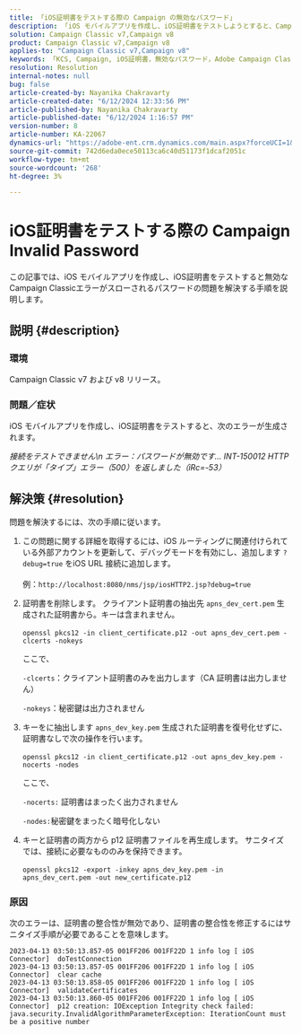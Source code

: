 ```yaml
---
title: 「iOS証明書をテストする際の Campaign の無効なパスワード」
description: 「iOS モバイルアプリを作成し、iOS証明書をテストしようとすると、Campaign Classicで INT-150012 の無効なパスワードエラーが発生する問題を修正する方法を説明します。」
solution: Campaign Classic v7,Campaign v8
product: Campaign Classic v7,Campaign v8
applies-to: "Campaign Classic v7,Campaign v8"
keywords: 「KCS, Campaign, iOS証明書，無効なパスワード，Adobe Campaign Classic v7, ACC v7, Adobe Campaign Classic v8, ACC v8」
resolution: Resolution
internal-notes: null
bug: false
article-created-by: Nayanika Chakravarty
article-created-date: "6/12/2024 12:33:56 PM"
article-published-by: Nayanika Chakravarty
article-published-date: "6/12/2024 1:16:57 PM"
version-number: 8
article-number: KA-22067
dynamics-url: "https://adobe-ent.crm.dynamics.com/main.aspx?forceUCI=1&pagetype=entityrecord&etn=knowledgearticle&id=83a5b606-b828-ef11-840b-6045bd0065b6"
source-git-commit: 742d6eda0ece50113ca6c40d51173f1dcaf2051c
workflow-type: tm+mt
source-wordcount: '268'
ht-degree: 3%

---
```


# iOS証明書をテストする際の Campaign Invalid Password


この記事では、iOS モバイルアプリを作成し、iOS証明書をテストすると無効なCampaign Classicエラーがスローされるパスワードの問題を解決する手順を説明します。

## 説明 {#description}


### <b>環境</b>

Campaign Classic v7 および v8 リリース。

### <b>問題／症状</b>

iOS モバイルアプリを作成し、iOS証明書をテストすると、次のエラーが生成されます。

*接続をテストできません\n エラー：パスワードが無効です… INT-150012 HTTP クエリが「タイプ」エラー（500）を返しました（iRc=-53）*


## 解決策 {#resolution}


問題を解決するには、次の手順に従います。

1. この問題に関する詳細を取得するには、iOS ルーティングに関連付けられている外部アカウントを更新して、デバッグモードを有効にし、追加します `?debug=true` をiOS URL 接続に追加します。 <br>\
   例：`http://localhost:8080/nms/jsp/iosHTTP2.jsp?debug=true`
2. 証明書を削除します。 クライアント証明書の抽出先 `apns_dev_cert.pem` 生成された証明書から。キーは含まれません。<br>\
   `openssl pkcs12 -in client_certificate.p12 -out apns_dev_cert.pem -clcerts -nokeys`

   ここで、

   `-clcerts`：クライアント証明書のみを出力します（CA 証明書は出力しません）

   `-nokeys`：秘密鍵は出力されません
3. キーをに抽出します `apns_dev_key.pem` 生成された証明書を復号化せずに、証明書なしで次の操作を行います。<br>\
   `openssl pkcs12 -in client_certificate.p12 -out apns_dev_key.pem -nocerts -nodes`

   ここで、

   `-nocerts:` 証明書はまったく出力されません

   `-nodes:`秘密鍵をまったく暗号化しない
4. キーと証明書の両方から p12 証明書ファイルを再生成します。 サニタイズでは、接続に必要なもののみを保持できます。<br>\
   `openssl pkcs12 -export -inkey apns_dev_key.pem -in apns_dev_cert.pem -out new_certificate.p12`


### 原因

次のエラーは、証明書の整合性が無効であり、証明書の整合性を修正するにはサニタイズ手順が必要であることを意味します。


```
2023-04-13 03:50:13.857-05 001FF206 001FF22D 1 info log [ iOS Connector]  doTestConnection
2023-04-13 03:50:13.857-05 001FF206 001FF22D 1 info log [ iOS Connector]  clear cache
2023-04-13 03:50:13.858-05 001FF206 001FF22D 1 info log [ iOS Connector]  validateCertificates
2023-04-13 03:50:13.860-05 001FF206 001FF22D 1 info log [ iOS Connector]  p12 creation: IOException Integrity check failed:
java.security.InvalidAlgorithmParameterException: IterationCount must be a positive number
```

